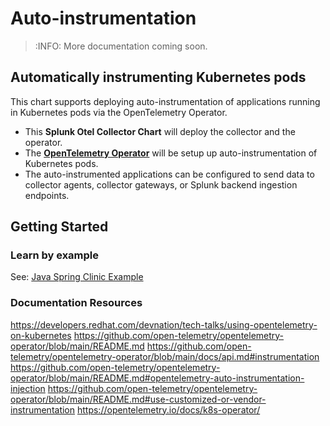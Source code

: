 # Auto-instrumentation
> :INFO: More documentation coming soon.

## Automatically instrumenting Kubernetes pods
This chart supports deploying auto-instrumentation of applications running
in Kubernetes pods via the OpenTelemetry Operator.
- This **Splunk Otel Collector Chart** will deploy the collector and the
  operator.
- The **[OpenTelemetry Operator](https://github.com/open-telemetry/opentelemetry-operator)**
  will be setup up auto-instrumentation of
  Kubernetes pods.
- The auto-instrumented applications can be configured to send data to
  collector agents, collector gateways, or Splunk backend ingestion endpoints.

## Getting Started

### Learn by example

See: [Java Spring Clinic Example](../examples/enable-operator-and-auto-instrumentation/README.md)

### Documentation Resources
https://developers.redhat.com/devnation/tech-talks/using-opentelemetry-on-kubernetes
https://github.com/open-telemetry/opentelemetry-operator/blob/main/README.md
https://github.com/open-telemetry/opentelemetry-operator/blob/main/docs/api.md#instrumentation
https://github.com/open-telemetry/opentelemetry-operator/blob/main/README.md#opentelemetry-auto-instrumentation-injection
https://github.com/open-telemetry/opentelemetry-operator/blob/main/README.md#use-customized-or-vendor-instrumentation
https://opentelemetry.io/docs/k8s-operator/
